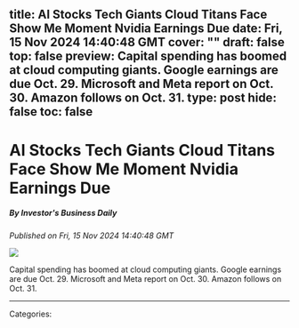 title: AI Stocks Tech Giants Cloud Titans Face Show Me Moment Nvidia Earnings Due
date: Fri, 15 Nov 2024 14:40:48 GMT
cover: ""
draft: false
top: false
preview: Capital spending has boomed at cloud computing giants. Google earnings are due Oct. 29. Microsoft and Meta report on Oct. 30. Amazon follows on Oct. 31.
type: post
hide: false
toc: false
---

# AI Stocks Tech Giants Cloud Titans Face Show Me Moment Nvidia Earnings Due
##### By Investor's Business Daily
_Published on Fri, 15 Nov 2024 14:40:48 GMT_

![](https://www.investors.com/wp-content/uploads/2017/12/Stock-ArtifIntel-01-shutt.jpg)

Capital spending has boomed at cloud computing giants. Google earnings are due Oct. 29. Microsoft and Meta report on Oct. 30. Amazon follows on Oct. 31.

---
Categories: 
